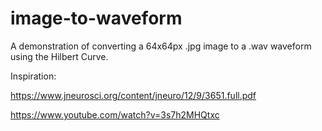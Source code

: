 # image-to-waveform
A demonstration of converting a 64x64px .jpg image to a .wav waveform using the Hilbert Curve. 

Inspiration:

https://www.jneurosci.org/content/jneuro/12/9/3651.full.pdf

https://www.youtube.com/watch?v=3s7h2MHQtxc
